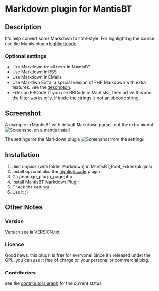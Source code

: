 # Markdown plugin for MantisBT

## Description
It's help convert some Markdown to html-style.
For highlighting the source use the Manits plugin [highlightcode](https://github.com/mantisbt-plugins/highlightcode)

### Optional settings
 * Use Markdown for all texts in MantisBT
 * Use Markdown in RSS
 * Use Markdown in EMails
 * Use Markdwn Extra, a special version of PHP Markdown with extra features. See the [description](http://michelf.ca/projects/php-markdown/extra/).
 * Filter on BBCode. If you use BBCode in MantisBT, then active this and the filter works only, if insde the strings is not an bbcode string.

## Screenshot
A example in MantisBT with default Markdown parser, not the extra modul
![Screenshot on a mantis install](https://raw.github.com/bueltge/Markdown-for-MantisBT/master/screenshot-1.png)

The settings for the Markdown plugin
![Screenshot from the settings](https://raw.github.com/bueltge/Markdown-for-MantisBT/master/screenshot-2.png)

## Installation
 1. Just unpack (with folder Markdown) in MantisBT_Root_Folder/plugins/
 2. Install optional also the [highlightcode](https://github.com/mantisbt-plugins/highlightcode) plugin
 3. Go /manage_plugin_page.php
 4. Install MantisBT Markdown Plugin
 5. Check the settings
 6. Use it ;)

## Other Notes
### Version
Version see in VERSION.txt

### Licence
Good news, this plugin is free for everyone! Since it's released under the GPL, you can use it free of charge on your personal or commercial blog.

### Contributors
see the [contributors graph](https://github.com/bueltge/Markdown-for-MantisBT/graphs/contributors) for the current status